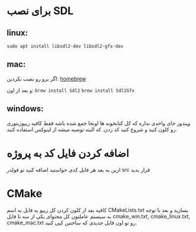 # برای نصب SDL
## linux:
`sudo apt install libsdl2-dev libsdl2-gfx-dev`

## mac:

اگر برو رو نصب نکردین:
[homebrew](https://brew.sh/ "brew.sh")

و بعد از اون:
`brew install Sdl2`
`brew install Sdl2Gfx`

## windows:

ویندوز جای واحدی نداره که کل کتابخونه ها اونجا جمع شده باشه فقط کافیه ریپوزیتوری رو کلون کنید و شروع کنید کد زدن. که البته توصیه میشه از لینوکس استفاده کنید.

# اضافه کردن فایل کد به پروژه
ازین به بعد هر فایل کدی خواستید اضافه کنید تو فولدر src قرار بدید

# CMake
کافیه بعد از کلون کردن کل ریپو یه فایل به اسم CMakeLists.txt بسازید و بعد
با توجه به سیستم عاملتون کل محتوای یکی از سه تا فایل cmake_win.txt, cmake_linux.txt, cmake_mac.txt رو تو اون فایل جدیدی که ساختین کپی کنید.
